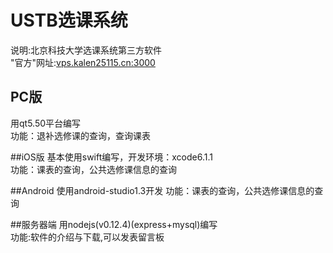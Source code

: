 # USTB选课系统
说明:北京科技大学选课系统第三方软件<br>
"官方"网址:<a href="http://vps.kalen25115.cn:3000/">vps.kalen25115.cn:3000</a>
## PC版 
用qt5.50平台编写<br>
功能：退补选修课的查询，查询课表<br>

##iOS版
基本使用swift编写，开发环境：xcode6.1.1<br>
功能：课表的查询，公共选修课信息的查询

##Android
使用android-studio1.3开发
功能：课表的查询，公共选修课信息的查询

##服务器端
用nodejs(v0.12.4)(express+mysql)编写<br>
功能:软件的介绍与下载,可以发表留言板<br>
